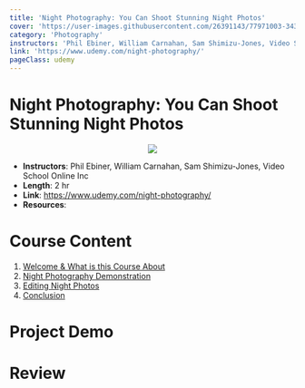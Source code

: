 ```yaml
---
title: 'Night Photography: You Can Shoot Stunning Night Photos'
cover: 'https://user-images.githubusercontent.com/26391143/77971003-34311100-7320-11ea-9f62-6f2774d8400d.png'
category: 'Photography'
instructors: 'Phil Ebiner, William Carnahan, Sam Shimizu-Jones, Video School Online Inc'
link: 'https://www.udemy.com/night-photography/'
pageClass: udemy
---
```


# Night Photography: You Can Shoot Stunning Night Photos

<p align="center">
  <img src="https://user-images.githubusercontent.com/26391143/77971003-34311100-7320-11ea-9f62-6f2774d8400d.png" />
</p>

- **Instructors**: Phil Ebiner, William Carnahan, Sam Shimizu-Jones, Video School Online Inc
- **Length**: 2 hr
- **Link**: https://www.udemy.com/night-photography/
- **Resources**:

# Course Content

1. [Welcome & What is this Course About](01_Welcome-and-What-is-this-Course-About/)
2. [Night Photography Demonstration](02_Night-Photography-Demonstration/)
3. [Editing Night Photos](03_Editing-Night-Photos/)
4. [Conclusion](04_Conclusion/)

# Project Demo

# Review
